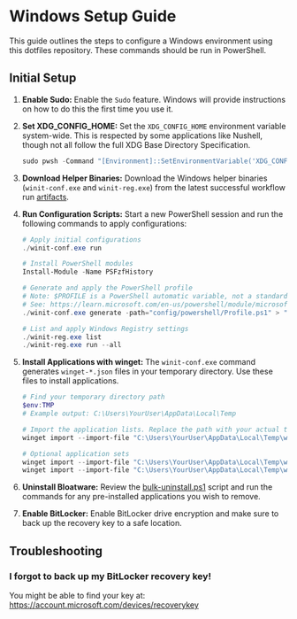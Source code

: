 # Windows Setup Guide

This guide outlines the steps to configure a Windows environment using this dotfiles repository. These commands should be run in PowerShell.

## Initial Setup

1. **Enable Sudo:**
   Enable the `Sudo` feature. Windows will provide instructions on how to do this the first time you use it.

2. **Set XDG_CONFIG_HOME:**
   Set the `XDG_CONFIG_HOME` environment variable system-wide. This is respected by some applications like Nushell, though not all follow the full XDG Base Directory Specification.

   ```powershell
   sudo pwsh -Command "[Environment]::SetEnvironmentVariable('XDG_CONFIG_HOME', '$HOME\.config', 'Machine')"
   ```

3. **Download Helper Binaries:**
   Download the Windows helper binaries (`winit-conf.exe` and `winit-reg.exe`) from the latest successful workflow run [artifacts](https://github.com/kachick/dotfiles/actions/workflows/windows.yml).

4. **Run Configuration Scripts:**
   Start a new PowerShell session and run the following commands to apply configurations:

   ```powershell
   # Apply initial configurations
   ./winit-conf.exe run

   # Install PowerShell modules
   Install-Module -Name PSFzfHistory

   # Generate and apply the PowerShell profile
   # Note: $PROFILE is a PowerShell automatic variable, not a standard environment variable.
   # See: https://learn.microsoft.com/en-us/powershell/module/microsoft.powershell.core/about/about_automatic_variables
   ./winit-conf.exe generate -path="config/powershell/Profile.ps1" > "$PROFILE"

   # List and apply Windows Registry settings
   ./winit-reg.exe list
   ./winit-reg.exe run --all
   ```

5. **Install Applications with winget:**
   The `winit-conf.exe` command generates `winget-*.json` files in your temporary directory. Use these files to install applications.

   ```powershell
   # Find your temporary directory path
   $env:TMP
   # Example output: C:\Users\YourUser\AppData\Local\Temp

   # Import the application lists. Replace the path with your actual temp path.
   winget import --import-file "C:\Users\YourUser\AppData\Local\Temp\winitRANDOM1\winget-pkgs-basic.json"

   # Optional application sets
   winget import --import-file "C:\Users\YourUser\AppData\Local\Temp\winitRANDOM2\winget-pkgs-storage.json"
   winget import --import-file "C:\Users\YourUser\AppData\Local\Temp\winitRANDOM3\winget-pkgs-entertainment.json"
   ```

6. **Uninstall Bloatware:**
   Review the [bulk-uninstall.ps1](./winget/bulk-uninstall.ps1) script and run the commands for any pre-installed applications you wish to remove.

7. **Enable BitLocker:**
   Enable BitLocker drive encryption and make sure to back up the recovery key to a safe location.

## Troubleshooting

### I forgot to back up my BitLocker recovery key!

You might be able to find your key at: <https://account.microsoft.com/devices/recoverykey>
